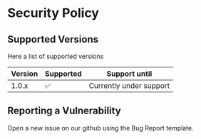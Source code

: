 # Security Policy

## Supported Versions

Here a list of supported versions

| Version | Supported          | Support until |
| ------- | ------------------ | ---- |
| 1.0.x   | :white_check_mark: | Currently under support |

## Reporting a Vulnerability

Open a new issue on our github using the Bug Report template.
